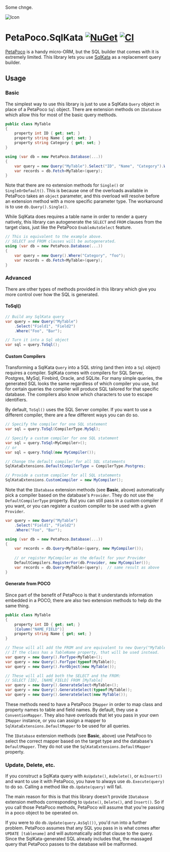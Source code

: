 Some chnge.


![Icon](https://raw.githubusercontent.com/asherber/PetaPoco.SqlKata/master/media/database-64.png)

# PetaPoco.SqlKata [![NuGet](https://img.shields.io/nuget/v/PetaPoco.SqlKata.svg)](https://nuget.org/packages/PetaPoco.SqlKata) [![CI](https://github.com/asherber/PetaPoco.SqlKata/actions/workflows/CI.yml/badge.svg)](https://nuget.org/packages/PetaPoco.SqlKata)

[PetaPoco](https://github.com/CollaboratingPlatypus/PetaPoco) is a handy micro-ORM, but the SQL builder that comes with it is extremely limited. This library lets you use [SqlKata](https://sqlkata.com) as a replacement query builder.

## Usage

### Basic

The simplest way to use this library is just to use a SqlKata `Query` object in place of a PetaPoco `Sql` object. There are extension methods on `IDatabase` which allow this for most of the basic query methods.

```csharp
public class MyTable
{
    property int ID { get; set; }
    property string Name { get; set; }
    property string Category { get; set; }
}

using (var db = new PetaPoco.Database(...))
{
    var query = new Query("MyTable").Select("ID", "Name", "Category").Where("Category", "foo");
    var records = db.Fetch<MyTable>(query);
}
```

Note that there are no extension methods for `Single()` or `SingleOrDefault()`. This is because one of the overloads available in PetaPoco takes an `object` parameter, and this overload will resolve before an extension method with a more specific parameter type. The workaround is to use `db.Query().Single()`.

While SqlKata does requires a table name in order to render a query natively, this library can autogenerate the `SELECT` and `FROM` clauses from the target class, just like the PetaPoco `EnableAutoSelect` feature. 

```csharp
// This is equivalent to the example above.
// SELECT and FROM clauses will be autogenerated.
using (var db = new PetaPoco.Database(...))
{
    var query = new Query().Where("Category", "foo");
    var records = db.Fetch<MyTable>(query);
}
```

### Advanced

There are other types of methods provided in this library which give you more control over how the SQL is generated. 

#### ToSql()

```csharp
// Build any SqlKata query
var query = new Query("MyTable")
    .Select("Field1", "Field2")
    .Where("Foo", "Bar");

// Turn it into a Sql object
var sql = query.ToSql();
```

#### Custom Compilers

Transforming a SqlKata `Query` into a SQL string (and then into a `Sql` object) requires a compiler. SqlKata comes with compilers for SQL Server, Postgres, MySql, Firebird, Oracle, and SQLite. For many simple queries, the generated SQL looks the same regardless of which compiler you use, but for certain queries the compiler will produce SQL tailored for that specific database. The compilers also know which characters to use to escape identifiers.

By default, `ToSql()` uses the SQL Server compiler. If you want to use a different compiler, there are a few different ways you can do so.

```csharp
// Specify the compiler for one SQL statement
var sql = query.ToSql(CompilerType.MySql);

// Specify a custom compiler for one SQL statement
var sql = query.ToSql<MyCompiler>();
// or
var sql = query.ToSql(new MyCompiler());

// Change the default compiler for all SQL statements
SqlKataExtensions.DefaultCompilerType = CompilerType.Postgres;

// Provide a custom compiler for all SQL statements
SqlKataExtensions.CustomCompiler = new MyCompiler();
```

Note that the `IDatabase` extension methods (see **Basic**, above) automatically pick a compiler based on the database's `Provider`. They do not use the `DefaultCompilerType` property. But you can still pass in a custom compiler if you want, or you can register a custom compiler to be used with a given `Provider`.

```csharp
var query = new Query("MyTable")
    .Select("Field1", "Field2")
    .Where("Foo", "Bar");

using (var db = new PetaPoco.Database(...))
{
    var records = db.Query<MyTable>(query, new MyCompiler());
    
    // or register MyCompiler as the default for your Provider
    DefaultCompilers.RegisterFor(db.Provider, new MyCompiler());
    var records = db.Query<MyTable>(query);  // same result as above
}
```



#### Generate from POCO

Since part of the benefit of PetaPoco is that it understands information embedded in a POCO, there are also two extension methods to help do the same thing.

```csharp
public class MyTable
{
    property int ID { get; set; }
    [Column("NAME_FIELD")]
    property string Name { get; set; }
}

// These will all add the FROM and are equivalent to new Query("MyTable").
// If the class has a TableName property, that will be used instead.
var query = new Query().ForType<MyTable>();
var query = new Query().ForType(typeof(MyTable));
var query = new Query().ForObject(new MyTable());

// These will all add both the SELECT and the FROM:
// SELECT [ID], [NAME_FIELD] FROM [MyTable]
var query = new Query().GenerateSelect<MyTable>();  
var query = new Query().GenerateSelect(typeof(MyTable));
var query = new Query().GenerateSelect(new MyTable());
```

These methods need to have a PetaPoco `IMapper` in order to map class and property names to table and field names. By default, they use a `ConventionMapper`. They also have overloads that let you pass in your own `IMapper` instance, or you can assign a mapper to `SqlKataExtensions.DefaultMapper` to be used for all queries.

The `IDatabase` extension methods (see **Basic**, above) use PetaPoco to select the correct mapper based on the target type and the database's `DefaultMapper`. They do not use the `SqlKataExtensions.DefaultMapper` property.

### Update, Delete, etc.

If you construct a SqlKata query with `AsUpdate()`, `AsDelete()`, or `AsInsert()` and want to use it with PetaPoco, you have to always use `db.Execute(query)` to do so. Calling a method like `db.Update(query)` will fail. 

The main reason for this is that this library doesn't provide `IDatabase` extension methods corresponding to `Update()`, `Delete()`, and `Insert()`. So if you call those PetaPoco methods, PetaPoco will assume that you're passing in a poco object to be operated on.

If you were to do `db.Update(query.AsSql())`, you'd run into a further problem. PetaPoco assumes that any SQL you pass in is what comes after `UPDATE [tablename]` and will automatically add that clause to the query. Since the SqlKata-generated SQL already includes that, the massaged query that PetaPoco passes to the database will be malformed.
